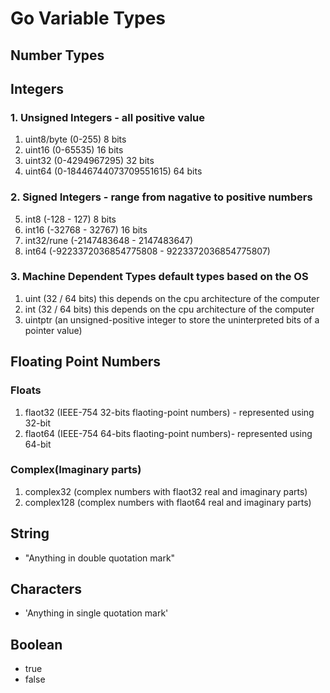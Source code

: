 # Go Variable Types

## Number Types

## Integers

### 1. Unsigned Integers - all positive value

1. uint8/byte (0-255) 8 bits
2. uint16 (0-65535) 16 bits
3. uint32 (0-4294967295) 32 bits
4. uint64 (0-18446744073709551615) 64 bits

### 2. Signed Integers - range from nagative to positive numbers

5. int8 (-128 - 127) 8 bits
6. int16 (-32768 - 32767) 16 bits
7. int32/rune (-2147483648 - 2147483647)
8. int64 (-9223372036854775808 - 9223372036854775807)
   
### 3. Machine Dependent Types default types based on the OS

1. uint (32 / 64 bits) this depends on the cpu architecture of the computer
2. int (32 / 64 bits) this depends on the cpu architecture of the computer
3. uintptr (an unsigned-positive integer to store the uninterpreted bits of a pointer value)

## Floating Point Numbers

### Floats

1. flaot32 (IEEE-754 32-bits flaoting-point numbers) - represented using 32-bit
2. flaot64 (IEEE-754 64-bits flaoting-point numbers)- represented using 64-bit

### Complex(Imaginary parts)

1. complex32 (complex numbers with flaot32 real and imaginary parts)
2. complex128 (complex numbers with flaot64 real and imaginary parts)

## String
- "Anything in double quotation mark"

## Characters
- 'Anything in single quotation mark'

## Boolean
- true
- false